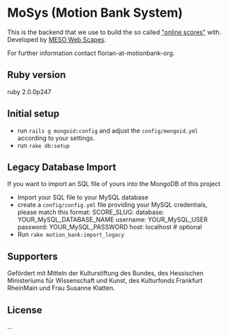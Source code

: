 MoSys (Motion Bank System)
==========================

This is the backend that we use to build the so called ["online scores"](http://scores.motionbank.org/) with.
Developed by [MESO Web Scapes](http://www.meso.net/web%20scapes).

For further information contact florian-at-motionbank-org.

## Ruby version
ruby 2.0.0p247

## Initial setup
* run `rails g mongoid:config` and adjust the `config/mongoid.yml` according to
  your settings.
* run `rake db:setup`

## Legacy Database Import
If you want to import an SQL file of yours into the MongoDB of this project
* Import your SQL file to your MySQL database
* create a `config/config.yml` file providing your MySQL credentials,
  please match this format:
      SCORE_SLUG:
        database: YOUR_MySQL_DATABASE_NAME
        username: YOUR_MySQL_USER
        password: YOUR_MySQL_PASSWORD
        host: localhost # optional
* Run `rake motion_bank:import_legacy`


## Supporters

Gefördert mit Mitteln der Kulturstiftung des Bundes, des Hessischen Ministeriums für Wissenschaft und Kunst, des Kulturfonds Frankfurt RheinMain und Frau Susanne Klatten.

## License

...